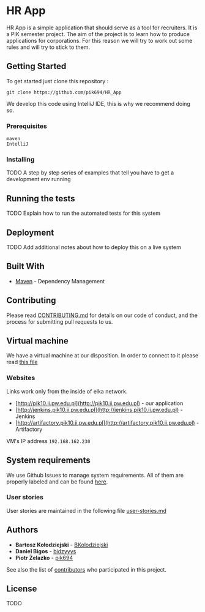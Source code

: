 # HR App

HR App is a simple application that should serve as a tool for recruiters. 
It is a PIK semester project. 
The aim of the project is to learn how to produce applications for corporations. 
For this reason we will try to work out some rules and will try to stick to them.

## Getting Started

To get started just clone this repository : 
```
git clone https://github.com/pik694/HR_App
```
We develop this code using IntelliJ IDE, this is why we recommend doing so.

### Prerequisites


```
maven
IntelliJ
```

### Installing
TODO
A step by step series of examples that tell you have to get a development env running

## Running the tests
TODO
Explain how to run the automated tests for this system

## Deployment
TODO
Add additional notes about how to deploy this on a live system

## Built With

* [Maven](https://maven.apache.org/) - Dependency Management

## Contributing

Please read [CONTRIBUTING.md](https://github.com/pik694/HR_App/blob/master/docs/CONTRIBUTING.md) for details on our code of conduct, and the process for submitting pull requests to us.

## Virtual machine

We have a virtual machine at our disposition. In order to connect to it please read [this file](https://github.com/pik694/HR_App/blob/master/docs/Tunneling%20to%20PIK10.md)

### Websites

Links work only from the inside of elka network.

* [http://pik10.ii.pw.edu.pl](http://pik10.ii.pw.edu.pl) - our application
* [http://jenkins.pik10.ii.pw.edu.pl](http://jenkins.pik10.ii.pw.edu.pl) - Jenkins
* [http://artifactory.pik10.ii.pw.edu.pl](http://artifactory.pik10.ii.pw.edu.pl) - Artifactory

VM's IP address ``192.168.162.230``

## System requirements

We use Github Issues to manage system requirements. All of them are properly labeled and can be found [here](https://github.com/pik694/HR_App/labels/functional%20requirement).

### User stories

User stories are maintained in the following file [user-stories.md](https://github.com/pik694/HR_App/blob/master/docs/user-stories.md) 

## Authors

* **Bartosz Kołodziejski** - [BKolodziejski](https://github.com/BKolodziejski)
* **Daniel Bigos** - [bidzyyys](https://github.com/bidzyyys)
* **Piotr Żelazko** - [pik694](https://github.com/pik694)


See also the list of [contributors](https://github.com/pik694/HR_App/contributors) who participated in this project.

## License

TODO

